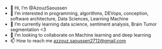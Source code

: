- 👋 Hi, I’m @AzouzSaoussen
- 👀 I’m interested in programming, algorithms, DEVops, conception, software architecture, Data Sciences, Learning Machine
- 🌱 I’m currently learning data science, sentiment analysis, Brain Tumor segmentation <3 
- 💞️ I’m looking to collaborate on Machine learning and deep learning 
- 📫 How to reach me azzouz.saoussen2712@gmail.com

<!---
AzouzSaoussen/AzouzSaoussen is a ✨ special ✨ repository because its `README.md` (this file) appears on your GitHub profile.
You can click the Preview link to take a look at your changes.
--->
